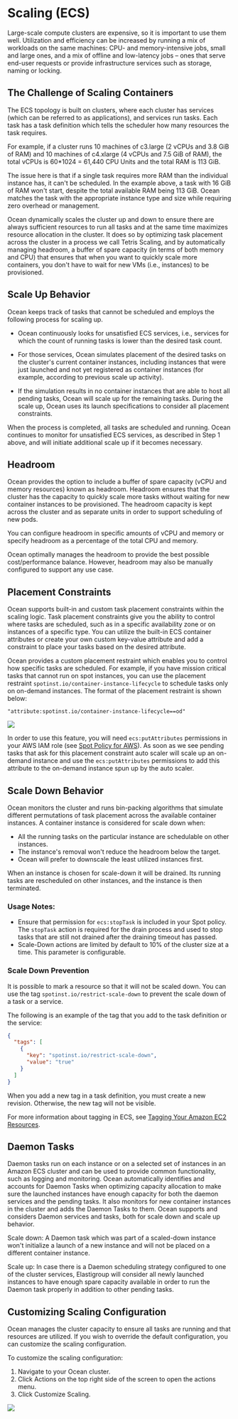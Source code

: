 # Scaling (ECS)

Large-scale compute clusters are expensive, so it is important to use them well. Utilization and efficiency can be increased by running a mix of workloads on the same machines: CPU- and memory-intensive jobs, small and large ones, and a mix of offline and low-latency jobs – ones that serve end-user requests or provide infrastructure services such as storage, naming or locking.

## The Challenge of Scaling Containers

The ECS topology is built on clusters, where each cluster has services (which can be referred to as applications), and services run tasks. Each task has a task definition which tells the scheduler how many resources the task requires.

For example, if a cluster runs 10 machines of c3.large (2 vCPUs and 3.8 GiB of RAM) and 10 machines of c4.xlarge (4 vCPUs and 7.5 GiB of RAM), the total vCPUs is 60\*1024 = 61,440 CPU Units and the total RAM is 113 GiB.

The issue here is that if a single task requires more RAM than the individual instance has, it can't be scheduled. In the example above, a task with 16 GiB of RAM won't start, despite the total available RAM being 113 GiB. Ocean matches the task with the appropriate instance type and size while requiring zero overhead or management.

Ocean dynamically scales the cluster up and down to ensure there are always sufficient resources to run all tasks and at the same time maximizes resource allocation in the cluster. It does so by optimizing task placement across the cluster in a process we call Tetris Scaling, and by automatically managing headroom, a buffer of spare capacity (in terms of both memory and CPU) that ensures that when you want to quickly scale more containers, you don't have to wait for new VMs (i.e., instances) to be provisioned.

## Scale Up Behavior

Ocean keeps track of tasks that cannot be scheduled and employs the following process for scaling up.

- Ocean continuously looks for unsatisfied ECS services, i.e., services for which the count of running tasks is lower than the desired task count.
- For those services, Ocean simulates placement of the desired tasks on the cluster's current container instances, including instances that were just launched and not yet registered as container instances (for example, according to previous scale up activity).

- If the simulation results in no container instances that are able to host all pending tasks, Ocean will scale up for the remaining tasks. During the scale up, Ocean uses its launch specifications to consider all placement constraints.

When the process is completed, all tasks are scheduled and running. Ocean continues to monitor for unsatisfied ECS services, as described in Step 1 above, and will initiate additional scale up if it becomes necessary.

## Headroom

Ocean provides the option to include a buffer of spare capacity (vCPU and memory resources) known as headroom. Headroom ensures that the cluster has the capacity to quickly scale more tasks without waiting for new container instances to be provisioned. The headroom capacity is kept across the cluster and as separate units in order to support scheduling of new pods.

You can configure headroom in specific amounts of vCPU and memory or specify headroom as a percentage of the total CPU and memory.

Ocean optimally manages the headroom to provide the best possible cost/performance balance. However, headroom may also be manually configured to support any use case.

## Placement Constraints

Ocean supports built-in and custom task placement constraints within the scaling logic. Task placement constraints give you the ability to control where tasks are scheduled, such as in a specific availability zone or on instances of a specific type. You can utilize the built-in ECS container attributes or create your own custom key-value attribute and add a constraint to place your tasks based on the desired attribute.

Ocean provides a custom placement restraint which enables you to control how specific tasks are scheduled. For example, if you have mission critical tasks that cannot run on spot instances, you can use the placement restraint `spotinst.io/container-instance-lifecycle` to schedule tasks only on on-demand instances. The format of the placement restraint is shown below:

`"attribute:spotinst.io/container-instance-lifecycle==od"`

<img src="/ocean/_media/features-scaling-ecs-01.png" />

In order to use this feature, you will need `ecs:putAttributes` permissions in your AWS IAM role (see [Spot Policy for AWS](administration/api/spot-policy-in-aws.md)). As soon as we see pending tasks that ask for this placement constraint auto scaler will scale up an on-demand instance and use the `ecs:putAttributes` permissions to add this attribute to the on-demand instance spun up by the auto scaler.

## Scale Down Behavior

Ocean monitors the cluster and runs bin-packing algorithms that simulate different permutations of task placement across the available container instances. A container instance is considered for scale down when:

- All the running tasks on the particular instance are schedulable on other instances.
- The instance's removal won't reduce the headroom below the target.
- Ocean will prefer to downscale the least utilized instances first.

When an instance is chosen for scale-down it will be drained. Its running tasks are rescheduled on other instances, and the instance is then terminated.

### Usage Notes:

- Ensure that permission for `ecs:stopTask` is included in your Spot policy. The `stopTask` action is required for the drain process and used to stop tasks that are still not drained after the draining timeout has passed.
- Scale-Down actions are limited by default to 10% of the cluster size at a time. This parameter is configurable.

### Scale Down Prevention

It is possible to mark a resource so that it will not be scaled down. You can use the tag `spotinst.io/restrict-scale-down` to prevent the scale down of a task or a service.

The following is an example of the tag that you add to the task definition or the service:

```json
{
  "tags": [
    {
      "key": "spotinst.io/restrict-scale-down",
      "value": "true"
    }
  ]
}
```

When you add a new tag in a task definition, you must create a new revision. Otherwise, the new tag will not be visible.

For more information about tagging in ECS, see [Tagging Your Amazon EC2 Resources](https://docs.aws.amazon.com/AWSEC2/latest/UserGuide/Using_Tags.html).

## Daemon Tasks

Daemon tasks run on each instance or on a selected set of instances in an Amazon ECS cluster and can be used to provide common functionality, such as logging and monitoring. Ocean automatically identifies and accounts for Daemon Tasks when optimizing capacity allocation to make sure the launched instances have enough capacity for both the daemon services and the pending tasks. It also monitors for new container instances in the cluster and adds the Daemon Tasks to them. Ocean supports and considers Daemon services and tasks, both for scale down and scale up behavior.

Scale down: A Daemon task which was part of a scaled-down instance won't initialize a launch of a new instance and will not be placed on a different container instance.

Scale up: In case there is a Daemon scheduling strategy configured to one of the cluster services, Elastigroup will consider all newly launched instances to have enough spare capacity available in order to run the Daemon task properly in addition to other pending tasks.

## Customizing Scaling Configuration

Ocean manages the cluster capacity to ensure all tasks are running and that resources are utilized. If you wish to override the default configuration, you can customize the scaling configuration.

To customize the scaling configuration:

1. Navigate to your Ocean cluster.
2. Click Actions on the top right side of the screen to open the actions menu.
3. Click Customize Scaling.

<img src="/ocean/_media/features-scaling-k8s-03.png" />
